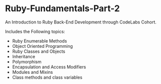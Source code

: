 # Ruby-Fundamentals-Part-2
An Introduction to Ruby Back-End Development through CodeLabs Cohort. <br>

Includes the Following topics: <br>
<ul>
    <li>Ruby Enumerable Methods</li>
     <li>Object Oriented Programming</li>
     <li>Ruby Classes and Objects</li>
     <li>Inheritance</li>
     <li>Polymorphism</li>
     <li>Encapsulation and Access Modifiers</li>
     <li>Modules and Mixins</li>
     <li>Class methods and class variables</li>
    
    
</ul>
